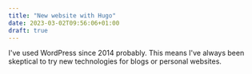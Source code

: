```yaml
---
title: "New website with Hugo"
date: 2023-03-02T09:56:06+01:00
draft: true
---
```


I've used WordPress since 2014 probably. This means I've always been skeptical to try new technologies for blogs or personal websites.


